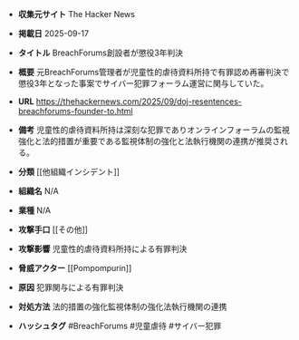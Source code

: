- **収集元サイト**
The Hacker News

- **掲載日**
2025-09-17

- **タイトル**
BreachForums創設者が懲役3年判決

- **概要**
元BreachForums管理者が児童性的虐待資料所持で有罪認め再審判決で懲役3年となった事案でサイバー犯罪フォーラム運営に関与していた。

- **URL**
https://thehackernews.com/2025/09/doj-resentences-breachforums-founder-to.html

- **備考**
児童性的虐待資料所持は深刻な犯罪でありオンラインフォーラムの監視強化と法的措置が重要である監視体制の強化と法執行機関の連携が推奨される。

- **分類**
[[他組織インシデント]]

- **組織名**
N/A

- **業種**
N/A

- **攻撃手口**
[[その他]]

- **攻撃影響**
児童性的虐待資料所持による有罪判決

- **脅威アクター**
[[Pompompurin]]

- **原因**
犯罪関与による有罪判決

- **対処方法**
法的措置の強化監視体制の強化法執行機関の連携

- **ハッシュタグ**
#BreachForums #児童虐待 #サイバー犯罪
